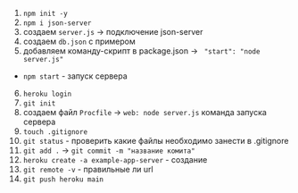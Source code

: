 1. `npm init -y`
2. `npm i json-server` 
3. создаем `server.js` -> подключение json-server
4. создаем `db.json` с примером 
5. добавляем команду-скрипт в package.json -> ` "start": "node server.js"` 
  - `npm start` - запуск сервера
6. `heroku login`
7. `git init`
8. создаем файл `Procfile` -> `web: node server.js` команда запуска сервера
9. `touch .gitignore`
10. `git status` - проверить какие файлы необходимо занести в .gitignore
11. `git add .` -> `git commit -m "название комита"`
12. `heroku create -a example-app-server` - создание 
13. `git remote -v` - правильные ли url
14. `git push heroku main`

